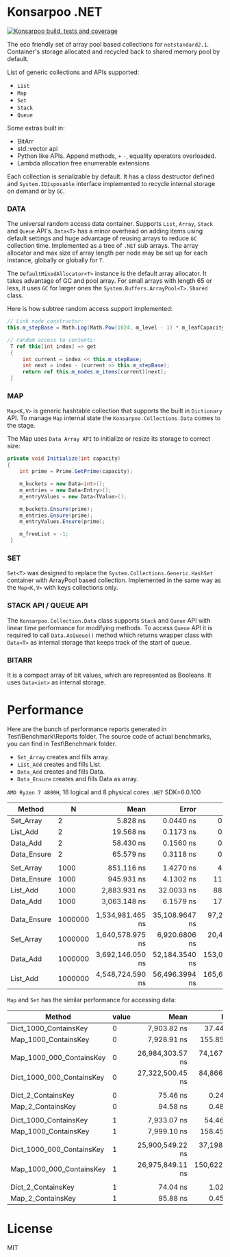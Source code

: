 ﻿# Konsarpoo .NET  

[![Konsarpoo build, tests and coverage](https://github.com/CostaBru/Konsarpoo/actions/workflows/dotnet.yml/badge.svg)](https://github.com/CostaBru/Konsarpoo/actions/workflows/dotnet.yml)

The eco friendly set of array pool based collections for ``netstandard2.1``. Container's storage allocated and recycled back to shared memory pool by default. 

List of generic collections and APIs supported:

- ``List``
- ``Map``
- ``Set``
- ``Stack``
- ``Queue``

Some extras built in:
- BitArr
- std::vector api
- Python like APIs. Append methods, ``+`` ``-``, equality operators overloaded.
- Lambda allocation free enumerable extensions

Each collection is serializable by default. It has a class destructor defined and ``System.IDisposable`` interface implemented to recycle internal storage on demand or by ``GC``. 

### DATA  

The universal random access data container. Supports ``List``, ``Array``, ``Stack`` and ``Queue`` API's. ``Data<T>`` has a minor overhead on adding items using default settings and huge advantage of reusing arrays to reduce ``GC`` collection time.
Implemented as a tree of ``.NET`` sub arrays. The array allocator and max size of array length per node may be set up for each instance, globally or globally for ``T``.

The ``DefaultMixedAllocator<T>`` instance is the default array allocator. It takes advantage of GC and pool array. For small arrays with length 65 or less, it uses ``GC`` for larger ones the ``System.Buffers.ArrayPool<T>.Shared`` class.

Here is how subtree random access support implemented:
```csharp
// Link node constructor:
this.m_stepBase = Math.Log(Math.Pow(1024, m_level - 1) * m_leafCapacity, 2);

// random access to contents:
 T ref this[int index] => get
 {
     int current = index << this.m_stepBase;
     int next = index - (current >> this.m_stepBase);
     return ref this.m_nodes.m_items[current][next];
 }
```

### MAP

``Map<K,V>`` is generic hashtable collection that supports the built in ``Dictionary`` API. To manage ``Map`` internal state the ``Konsarpoo.Collections.Data`` comes to the stage.  

The Map uses ``Data Array API`` to initialize or resize its storage to correct size:

```csharp
private void Initialize(int capacity)
{
    int prime = Prime.GetPrime(capacity);

    m_buckets = new Data<int>();
    m_entries = new Data<Entry>();
    m_entryValues = new Data<TValue>();

    m_buckets.Ensure(prime);
    m_entries.Ensure(prime);
    m_entryValues.Ensure(prime);

    m_freeList = -1;
 }
```

### SET

``Set<T>`` was designed to replace the ``System.Collections.Generic.HashSet`` container with ArrayPool based collection. Implemented in the same way as the ``Map<K,V>`` with keys collections only.

### STACK API / QUEUE API

The ``Konsarpoo.Collection.Data`` class supports ``Stack`` and ``Queue`` API with linear time performance for modifying methods. To access ``Queue`` API it is required to call ``Data.AsQueue()`` method which returns wrapper class with ``Data<T>`` as internal storage that keeps track of the start of queue.

### BITARR

It is a compact array of bit values, which are represented as Booleans. It uses ``Data<int>`` as internal storage.

# Performance

Here are the bunch of performance reports generated in Test\Benchmark\Reports folder. The source code of actual benchmarks, you can find in Test\Benchmark folder.

- ``Set_Array`` creates and fills array.
- ``List_Add`` creates and fills List.
- ``Data_Add`` creates and fills Data.
- ``Data_Ensure`` creates and fills Data as array.

``AMD Ryzen 7 4800H``, 16 logical and 8 physical cores ``.NET`` SDK=6.0.100

|      Method |       N |             Mean |          Error |          StdDev |           Median | Ratio | RatioSD |     Gen 0 |     Gen 1 |     Gen 2 |   Allocated |
|------------ |-------- |-----------------:|---------------:|----------------:|-----------------:|------:|--------:|----------:|----------:|----------:|------------:|
|   Set_Array |       2 |         5.828 ns |      0.0440 ns |       0.1290 ns |         5.843 ns |  0.30 |    0.01 |    0.0153 |         - |         - |        32 B |
|    List_Add |       2 |        19.568 ns |      0.1173 ns |       0.3328 ns |        19.481 ns |  1.00 |    0.00 |    0.0344 |         - |         - |        72 B |
|    Data_Add |       2 |        58.430 ns |      0.1560 ns |       0.4476 ns |        58.389 ns |  2.99 |    0.06 |    0.0382 |         - |         - |        80 B |
| Data_Ensure |       2 |        65.579 ns |      0.3118 ns |       0.9095 ns |        65.798 ns |  3.35 |    0.08 |    0.0381 |         - |         - |        80 B |
|             |         |                  |                |                 |                  |       |         |           |           |           |             |
|   Set_Array |    1000 |       851.116 ns |      1.4270 ns |       4.0713 ns |       850.757 ns |  0.30 |    0.01 |    1.9226 |         - |         - |     4,024 B |
| Data_Ensure |    1000 |       945.931 ns |      4.1302 ns |      11.3064 ns |       938.021 ns |  0.33 |    0.01 |    0.0572 |         - |         - |       120 B |
|    List_Add |    1000 |     2,883.931 ns |     32.0033 ns |      88.6809 ns |     2,833.490 ns |  1.00 |    0.00 |    4.0207 |         - |         - |     8,424 B |
|    Data_Add |    1000 |     3,063.148 ns |      6.1579 ns |      17.4689 ns |     3,068.149 ns |  1.06 |    0.03 |    0.3510 |         - |         - |       736 B |
|             |         |                  |                |                 |                  |       |         |           |           |           |             |
| Data_Ensure | 1000000 | 1,534,981.465 ns | 35,108.9647 ns |  97,286.7757 ns | 1,513,628.320 ns |  0.34 |    0.03 |         - |         - |         - |       120 B |
|   Set_Array | 1000000 | 1,640,578.975 ns |  6,920.6806 ns |  20,405.7830 ns | 1,646,434.082 ns |  0.36 |    0.01 |  998.0469 |  998.0469 |  998.0469 | 4,000,024 B |
|    Data_Add | 1000000 | 3,692,146.050 ns | 52,184.3540 ns | 153,047.6769 ns | 3,626,142.969 ns |  0.81 |    0.04 |         - |         - |         - |       736 B |
|    List_Add | 1000000 | 4,548,724.590 ns | 56,496.3994 ns | 165,694.1595 ns | 4,592,741.406 ns |  1.00 |    0.00 | 1992.1875 | 1992.1875 | 1992.1875 | 8,389,033 B |

``Map`` and ``Set`` has the similar performance for accessing data:

|                    Method | value |             Mean |          Error |         StdDev | Ratio | RatioSD |
|-------------------------- |------ |-----------------:|---------------:|---------------:|------:|--------:|
|     Dict_1000_ContainsKey |     0 |      7,903.82 ns |      37.446 ns |      35.027 ns |  1.00 |    0.00 |
|      Map_1000_ContainsKey |     0 |      7,928.91 ns |     155.854 ns |     145.786 ns |  1.00 |    0.02 |
|                           |       |                  |                |                |       |         |
|  Map_1000_000_ContainsKey |     0 | 26,984,303.57 ns |  74,167.674 ns |  65,747.711 ns |  0.99 |    0.00 |
| Dict_1000_000_ContainsKey |     0 | 27,322,500.45 ns |  84,866.853 ns |  75,232.255 ns |  1.00 |    0.00 |
|                           |       |                  |                |                |       |         |
|        Dict_2_ContainsKey |     0 |         75.46 ns |       0.240 ns |       0.224 ns |  1.00 |    0.00 |
|         Map_2_ContainsKey |     0 |         94.58 ns |       0.484 ns |       0.452 ns |  1.25 |    0.01 |
|                           |       |                  |                |                |       |         |
|     Dict_1000_ContainsKey |     1 |      7,933.07 ns |      54.466 ns |      50.948 ns |  1.00 |    0.00 |
|      Map_1000_ContainsKey |     1 |      7,999.10 ns |     158.456 ns |     148.220 ns |  1.01 |    0.02 |
|                           |       |                  |                |                |       |         |
| Dict_1000_000_ContainsKey |     1 | 25,900,549.22 ns |  37,198.088 ns |  29,041.820 ns |  1.00 |    0.00 |
|  Map_1000_000_ContainsKey |     1 | 26,975,849.11 ns | 150,622.633 ns | 133,523.041 ns |  1.04 |    0.01 |
|                           |       |                  |                |                |       |         |
|        Dict_2_ContainsKey |     1 |         74.04 ns |       1.020 ns |       0.904 ns |  1.00 |    0.00 |
|         Map_2_ContainsKey |     1 |         95.88 ns |       0.459 ns |       0.430 ns |  1.29 |    0.01 |

# License

MIT